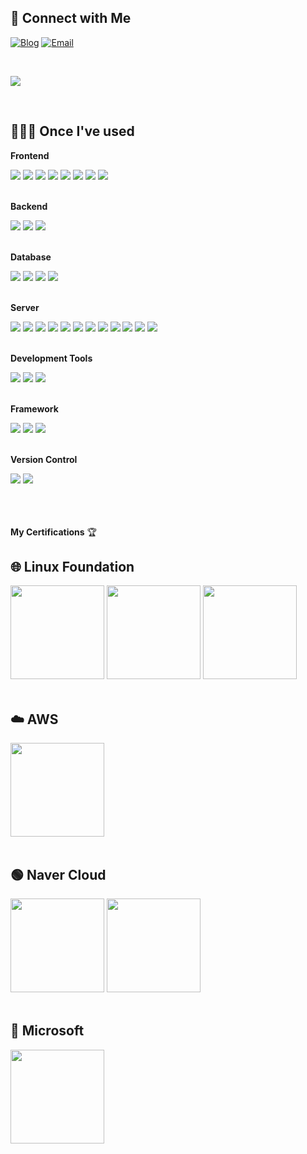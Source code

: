 
## 🚀 Connect with Me

[![Blog](https://img.shields.io/badge/Blog-Visit%20Now-blue?style=for-the-badge&logo=githubpages)](https://mungops.github.io/)
[![Email](https://img.shields.io/badge/Email-Contact%20Me-red?style=for-the-badge&logo=gmail)](mailto:snoopy.mung@gmail.com)

<br>

![](https://yourbasic.org/golang/square-gopher.png)

&nbsp;

<!-- Once I've Used -->
<h2>🙋🏻‍♂️ Once I've used</h2>

<!-- Frontend -->
<p><strong>Frontend</strong></p>
<div>
    <img src="https://img.shields.io/badge/HTML5-E34F26?style=flat-square&logo=html5&logoColor=white">
    <img src="https://img.shields.io/badge/CSS3-1572B6?style=flat-square&logo=css3&logoColor=white">
    <img src="https://img.shields.io/badge/JavaScript-F7DF1E?style=flat-square&logo=javascript&logoColor=black">
    <img src="https://img.shields.io/badge/Bootstrap-7952B3?style=flat-square&logo=bootstrap&logoColor=white">
    <img src="https://img.shields.io/badge/React-61DAFB?style=flat-square&logo=react&logoColor=black">
    <img src="https://img.shields.io/badge/jQuery-0769AD?style=flat-square&logo=jquery&logoColor=white">
    <img src="https://img.shields.io/badge/Ajax-00758F?style=flat-square&logo=javascript&logoColor=white">
    <img src="https://img.shields.io/badge/TypeScript-3178C6?style=flat-square&logo=typescript&logoColor=white">
</div>

<br>

<!-- Backend -->
<p><strong>Backend</strong></p>
<div>
    <img src="https://img.shields.io/badge/Go-00ADD8?style=flat-square&logo=go&logoColor=white">
    <img src="https://img.shields.io/badge/Node.js-339933?style=flat-square&logo=node.js&logoColor=white">
    <img src="https://img.shields.io/badge/Python-3776AB?style=flat-square&logo=python&logoColor=white">
</div>

<br>

<!-- Database -->
<p><strong>Database</strong></p>
<div>
    <img src="https://img.shields.io/badge/MySQL-4479A1?style=flat-square&logo=mysql&logoColor=white">
    <img src="https://img.shields.io/badge/MariaDB-003545?style=flat-square&logo=mariadb&logoColor=white">
    <img src="https://img.shields.io/badge/PostgreSQL-336791?style=flat-square&logo=postgresql&logoColor=white">
    <img src="https://img.shields.io/badge/Redis-DC382D?style=flat-square&logo=redis&logoColor=white">
</div>

<br>

<!-- Server -->
<p><strong>Server</strong></p>
<div>
    <img src="https://img.shields.io/badge/Linux-FCC624?style=flat-square&logo=linux&logoColor=black">
    <img src="https://img.shields.io/badge/Windows-0078D6?style=flat-square&logo=windows&logoColor=white">
    <img src="https://img.shields.io/badge/Apache Tomcat-F8DC75?style=flat-square&logo=apachetomcat&logoColor=black">
    <img src="https://img.shields.io/badge/Nginx-009639?style=flat-square&logo=nginx&logoColor=white">
    <img src="https://img.shields.io/badge/AWS-232F3E?style=flat-square&logo=amazonaws&logoColor=white">
    <img src="https://img.shields.io/badge/VMware-607078?style=flat-square&logo=vmware&logoColor=white">
    <img src="https://img.shields.io/badge/Proxmox-E57000?style=flat-square&logo=proxmox&logoColor=white">
    <img src="https://img.shields.io/badge/Docker-2496ED?style=flat-square&logo=docker&logoColor=white">
    <img src="https://img.shields.io/badge/Kubernetes-326CE5?style=flat-square&logo=kubernetes&logoColor=white">
    <img src="https://img.shields.io/badge/ArgoCD-7B77A3?style=flat-square&logo=argocd&logoColor=white">
    <img src="https://img.shields.io/badge/Terraform-7B42BC?style=flat-square&logo=terraform&logoColor=white">
    <img src="https://img.shields.io/badge/Jenkins-D24939?style=flat-square&logo=jenkins&logoColor=white">

</div>

<br>

<!-- Development Tools -->
<p><strong>Development Tools</strong></p>
<div>
    <img src="https://img.shields.io/badge/IntelliJ IDEA-000000?style=flat-square&logo=intellijidea&logoColor=white">
    <img src="https://img.shields.io/badge/VS Code-007ACC?style=flat-square&logo=visualstudiocode&logoColor=white">
    <img src="https://img.shields.io/badge/Anaconda-44A833?style=flat-square&logo=anaconda&logoColor=white">
</div>

<br>

<!-- Framework -->
<p><strong>Framework</strong></p>
<div>
    <img src="https://img.shields.io/badge/Flask-000000?style=flat-square&logo=flask&logoColor=white">
    <img src="https://img.shields.io/badge/FastAPI-009688?style=flat-square&logo=fastapi&logoColor=white">
    <img src="https://img.shields.io/badge/Bootstrap-7952B3?style=flat-square&logo=bootstrap&logoColor=white">
</div>

<br>

<!-- Version Control -->
<p><strong>Version Control</strong></p>
<div>
    <img src="https://img.shields.io/badge/Git-F05032?style=flat-square&logo=git&logoColor=white">
    <img src="https://img.shields.io/badge/GitHub-181717?style=flat-square&logo=github&logoColor=white">
</div>


<br>

</div>

<br>

<br>

**My Certifications** 🏆


<div class="certification-container">
  <!-- Linux Foundation -->
  <h2 class="cert-header">🌐 Linux Foundation</h2>
  <div class="cert-grid">
        <img src="http://mungops.github.io/images/Certification/CKA.png", style="width:150px; height:150px;">
        <img src="http://mungops.github.io/images/Certification/CKAD.png", style="width:150px; height:150px;">
        <img src="http://mungops.github.io/images/Certification/CKS.png", style="width:150px; height:150px;">
  </div>

<br>

  <!-- AWS -->
  <h2 class="cert-header">☁️ AWS</h2>
  <div class="cert-grid">
    <img src="http://mungops.github.io/images/Certification/SOA.png", style="width:150px; height:150px;">
  </div>

<br>

  <!-- Naver Cloud -->
  <h2 class="cert-header">🟢 Naver Cloud</h2>
      <div class="cert-grid">
        <img src="http://mungops.github.io/images/Certification/NCP.png", style="width:150px; height:150px;">
        <img src="http://mungops.github.io/images/Certification/NCA.png", style="width:150px; height:150px;">
      </div>

<br>

  <!-- Microsoft -->
  <h2 class="cert-header">🔵 Microsoft</h2>
  <div class="cert-grid">
        <img src="http://mungops.github.io/images/Certification/AZ900.png", style="width:150px; height:150px;">
  </div>

